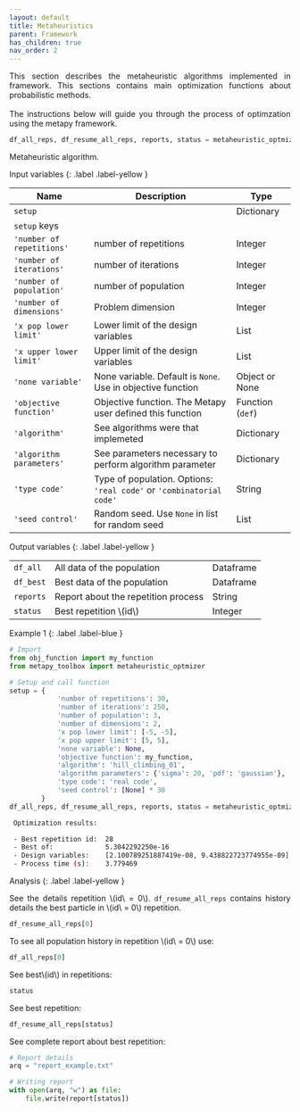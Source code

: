 ```yaml
---
layout: default
title: Metaheuristics
parent: Framework
has_children: true
nav_order: 2
---
```


<!--Don't delete ths script-->
<script src = "https://polyfill.io/v3/polyfill.min.js?features=es6"></script>
<script id = "MathJax-script" async src="https://cdn.jsdelivr.net/npm/mathjax@3/es5/tex-mml-chtml.js"></script>
<!--Don't delete ths script-->

<p align = "justify">
    This section describes the metaheuristic algorithms implemented in framework. This sections contains main optimization functions about probabilistic methods.
    <br><br>
    The instructions below will guide you through the process of optimzation using the metapy framework.
</p>


```python
df_all_reps, df_resume_all_reps, reports, status = metaheuristic_optmizer(setup)
```

<p align = "justify">
    Metaheuristic algorithm.
</p>

Input variables
{: .label .label-yellow }

<table style = "width:100%">
    <thead>
      <tr>
        <th>Name</th>
        <th>Description</th>
        <th>Type</th>
      </tr>
    </thead>
    <tr>
        <td><code>setup</code></td>
        <td></td>
        <td>Dictionary</td>
    </tr>
    <tr>
        <td><code>setup</code> keys</td>
        <td></td>
        <td></td>
    </tr>
    <tr>
        <td><code>'number of repetitions'</code></td>
        <td>number of repetitions</td>
        <td>Integer</td>
    </tr>
    <tr>
        <td><code>'number of iterations'</code></td>
        <td>number of iterations</td>
        <td>Integer</td>
    </tr> 
    <tr>
        <td><code>'number of population'</code></td>
        <td>number of population</td>
        <td>Integer</td>
    </tr>
    <tr>
        <td><code>'number of dimensions'</code></td>
        <td>Problem dimension</td>
        <td>Integer</td>
    </tr> 
    <tr>
        <td><code>'x pop lower limit'</code></td>
        <td>Lower limit of the design variables</td>
        <td>List</td>
    </tr>  
    <tr>
        <td><code>'x upper lower limit'</code></td>
        <td>Upper limit of the design variables</td>
        <td>List</td>
    </tr>  
    <tr>
        <td><code>'none variable'</code></td>
        <td>None variable. Default is <code>None</code>. Use in objective function</td>
        <td>Object or None</td>
    </tr>  
    <tr>
        <td><code>'objective function'</code></td>
        <td>Objective function. The Metapy user defined this function</td>
        <td>Function (<code>def</code>)</td>
    </tr>  
    <tr>
        <td><code>'algorithm'</code></td>
        <td>See algorithms were that implemeted</td>
        <td>Dictionary</td>
    </tr>   
    <tr>
        <td><code>'algorithm parameters'</code></td>
        <td>See parameters necessary to perform algorithm parameter</td>
        <td>Dictionary</td>
    </tr>   
        <td><code>'type code'</code></td>
        <td>Type of population. Options: <code>'real code'</code> or <code>'combinatorial code'</code></td>
        <td>String</td>
    <tr>
        <td><code>'seed control'</code></td>
        <td>Random seed. Use <code>None</code> in list for random seed</td>
        <td>List</td>
    </tr>   
</table>

Output variables
{: .label .label-yellow }

<table style = "width:100%">
    <tr>
        <td><code>df_all</code></td>
        <td>All data of the population</td>
        <td>Dataframe</td>
    </tr>
    <tr>
        <td><code>df_best</code></td>
        <td>Best data of the population</td>
        <td>Dataframe</td>
    </tr>  
    <tr>
        <td><code>reports</code></td>
        <td>Report about the repetition process</td>
        <td>String</td>
    </tr>  
    <tr>
        <td><code>status</code></td>
        <td>Best repetition \(id\)</td>
        <td>Integer</td>
    </tr>  
</table>


Example 1
{: .label .label-blue }

```python
# Import
from obj_function import my_function
from metapy_toolbox import metaheuristic_optmizer

# Setup and call function
setup = {   
            'number of repetitions': 30,
            'number of iterations': 250,
            'number of population': 3,
            'number of dimensions': 2,
            'x pop lower limit': [-5, -5],
            'x pop upper limit': [5, 5],
            'none variable': None,
            'objective function': my_function,
            'algorithm': 'hill_climbing_01',
            'algorithm parameters': {'sigma': 20, 'pdf': 'gaussian'},
            'type code': 'real code',
            'seed control': [None] * 30
        }
df_all_reps, df_resume_all_reps, reports, status = metaheuristic_optmizer(setup)
```

```bash
 Optimization results: 

 - Best repetition id:  28
 - Best of:             5.3042292250e-16
 - Design variables:    [2.100789251887419e-08, 9.438822723774955e-09]
 - Process time (s):    3.779469
```

Analysis
{: .label .label-yellow }

<p align="justify">See the details repetition \(id\ = 0\). <code>df_resume_all_reps</code> contains history details the best particle in \(id\ = 0\) repetition.</p>

```python
df_resume_all_reps[0]
```

<p align="justify">To see all population history in repetition \(id\ = 0\) use:</p>

```python
df_all_reps[0]
```

<p align="justify">See best\(id\) in repetitions:</p>

```python
status
```
<p align="justify">See best repetition:</p>

```python
df_resume_all_reps[status]
```

<p align="justify">See complete report about best repetition:</p>

```python
# Report details
arq = "report_example.txt"

# Writing report
with open(arq, "w") as file:
    file.write(report[status])
```
